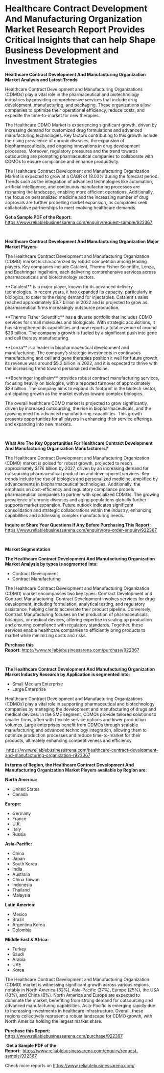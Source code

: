 <p><h1>Healthcare Contract Development And Manufacturing Organization Market Research Report Provides Critical Insights that can help Shape Business Development and Investment Strategies</h1></p><p><strong>Healthcare Contract Development And Manufacturing Organization Market Analysis and Latest Trends</strong></p>
<p><p>Healthcare Contract Development and Manufacturing Organizations (CDMOs) play a vital role in the pharmaceutical and biotechnology industries by providing comprehensive services that include drug development, manufacturing, and packaging. These organizations allow companies to optimize their operational efficiency, reduce costs, and expedite the time-to-market for new therapies.</p><p>The Healthcare CDMO Market is experiencing significant growth, driven by increasing demand for customized drug formulations and advanced manufacturing technologies. Key factors contributing to this growth include the rising prevalence of chronic diseases, the expansion of biopharmaceuticals, and ongoing innovations in drug development processes. Moreover, regulatory pressures and the trend towards outsourcing are prompting pharmaceutical companies to collaborate with CDMOs to ensure compliance and enhance productivity.</p><p>The Healthcare Contract Development and Manufacturing Organization Market is expected to grow at a CAGR of 18.00% during the forecast period. Trends such as the integration of advanced technologies like automation, artificial intelligence, and continuous manufacturing processes are reshaping the landscape, enabling more efficient operations. Additionally, the focus on personalized medicine and the increasing number of drug approvals are further propelling market expansion, as companies seek collaborative partnerships to meet evolving healthcare demands.</p></p>
<p><strong>Get a Sample PDF of the Report:&nbsp;</strong> <a href="https://www.reliablebusinessarena.com/enquiry/request-sample/922367?utm_campaign=2177&utm_medium=2&utm_source=Github&utm_content=ia&utm_term=05032025&utm_id=healthcare-contract-development-and-manufacturing-organization">https://www.reliablebusinessarena.com/enquiry/request-sample/922367</a></p>
<p>&nbsp;</p>
<p><strong>Healthcare Contract Development And Manufacturing Organization Major Market Players</strong></p>
<p><p>The Healthcare Contract Development and Manufacturing Organization (CDMO) market is characterized by robust competition among leading players. Key companies include Catalent, Thermo Fisher Scientific, Lonza, and Boehringer Ingelheim, each delivering comprehensive services across pharmaceuticals and biotechnology sectors.</p><p>**Catalent** is a major player, known for its advanced delivery technologies. In recent years, it has expanded its capacity, particularly in biologics, to cater to the rising demand for injectables. Catalent's sales reached approximately $3.7 billion in 2022 and is projected to grow as pharmaceutical firms increasingly outsource production.</p><p>**Thermo Fisher Scientific** has a diverse portfolio that includes CDMO services for small molecules and biologicals. With strategic acquisitions, it has strengthened its capabilities and now reports a total revenue of around $39 billion. The company's growth is fueled by a significant push into gene and cell therapy manufacturing.</p><p>**Lonza** is a leader in biopharmaceutical development and manufacturing. The company’s strategic investments in continuous manufacturing and cell and gene therapies position it well for future growth; its revenue was around $5.2 billion in 2022, and it is expected to thrive with the increasing trend toward personalized medicine.</p><p>**Boehringer Ingelheim** provides robust contract manufacturing services, focusing heavily on biologics, with a reported turnover of approximately $23 billion. The company aims to expand its footprint in the biotech sector, anticipating growth as the market evolves toward complex biologics.</p><p>The overall healthcare CDMO market is projected to grow significantly, driven by increased outsourcing, the rise in biopharmaceuticals, and the growing need for advanced manufacturing capabilities. This growth presents opportunities for all players in enhancing their service offerings and expanding into new markets.</p></p>
<p>&nbsp;</p>
<p><strong>What Are The Key Opportunities For Healthcare Contract Development And Manufacturing Organization Manufacturers?</strong></p>
<p><p>The Healthcare Contract Development and Manufacturing Organization (CDMO) market is poised for robust growth, projected to reach approximately $176 billion by 2027, driven by an increasing demand for outsourcing pharmaceutical production and development services. Key trends include the rise of biologics and personalized medicine, amplified by advancements in biopharmaceutical technologies. Additionally, the emphasis on cost-efficiency and regulatory compliance propels pharmaceutical companies to partner with specialized CDMOs. The growing prevalence of chronic diseases and aging populations globally further supports market expansion. Future outlook indicates significant consolidation and strategic collaborations within the industry, enhancing capabilities and addressing complex manufacturing needs.</p></p>
<p><strong>Inquire or Share Your Questions If Any Before Purchasing This Report:</strong> <a href="https://www.reliablebusinessarena.com/enquiry/pre-order-enquiry/922367?utm_campaign=2177&utm_medium=2&utm_source=Github&utm_content=ia&utm_term=05032025&utm_id=healthcare-contract-development-and-manufacturing-organization">https://www.reliablebusinessarena.com/enquiry/pre-order-enquiry/922367</a></p>
<p>&nbsp;</p>
<p><strong>Market Segmentation</strong></p>
<p><strong>The Healthcare Contract Development And Manufacturing Organization Market Analysis by types is segmented into:</strong></p>
<p><ul><li>Contract Development</li><li>Contract Manufacturing</li></ul></p>
<p><p>The Healthcare Contract Development and Manufacturing Organization (CDMO) market encompasses two key types: Contract Development and Contract Manufacturing. Contract Development involves services for drug development, including formulation, analytical testing, and regulatory assistance, helping clients accelerate their product pipeline. Conversely, Contract Manufacturing focuses on the production of pharmaceuticals, biologics, or medical devices, offering expertise in scaling up production and ensuring compliance with regulatory standards. Together, these services enable healthcare companies to efficiently bring products to market while minimizing costs and risks.</p></p>
<p><strong>Purchase this Report:&nbsp;</strong><a href="https://www.reliablebusinessarena.com/purchase/922367?utm_campaign=2177&utm_medium=2&utm_source=Github&utm_content=ia&utm_term=05032025&utm_id=healthcare-contract-development-and-manufacturing-organization">https://www.reliablebusinessarena.com/purchase/922367</a></p>
<p>&nbsp;</p>
<p><strong>The Healthcare Contract Development And Manufacturing Organization Market Industry Research by Application is segmented into:</strong></p>
<p><ul><li>Small Medium Enterprise</li><li>Large Enterprise</li></ul></p>
<p><p>Healthcare Contract Development and Manufacturing Organizations (CDMOs) play a vital role in supporting pharmaceutical and biotechnology companies by managing the development and manufacturing of drugs and medical devices. In the SME segment, CDMOs provide tailored solutions to smaller firms, often with flexible service options and lower production volumes. Large enterprises benefit from CDMOs through scalable manufacturing and advanced technology integration, allowing them to optimize production processes and reduce time-to-market for their products, ultimately enhancing competitiveness and efficiency.</p></p>
<p><a href="https://www.reliablebusinessarena.com/healthcare-contract-development-and-manufacturing-organization-r922367?utm_campaign=2177&utm_medium=2&utm_source=Github&utm_content=ia&utm_term=05032025&utm_id=healthcare-contract-development-and-manufacturing-organization">&nbsp;https://www.reliablebusinessarena.com/healthcare-contract-development-and-manufacturing-organization-r922367</a></p>
<p><strong>In terms of Region, the Healthcare Contract Development And Manufacturing Organization Market Players available by Region are:</strong></p>
<p>
    <p> <strong> North America: </strong>
        <ul>
            <li>United States</li>
            <li>Canada</li>
        </ul>
        </p> 
    <p> <strong> Europe: </strong>
        <ul>
            <li>Germany</li>
            <li>France</li>
            <li>U.K.</li>
            <li>Italy</li>
            <li>Russia</li>
        </ul>
        </p> 
    <p> <strong> Asia-Pacific: </strong>
        <ul>
            <li>China</li>
            <li>Japan</li>
            <li>South Korea</li>
            <li>India</li>
            <li>Australia</li>
            <li>China Taiwan</li>
            <li>Indonesia</li>
            <li>Thailand</li>
            <li>Malaysia</li>
        </ul>
        </p> 
    <p> <strong> Latin America: </strong>
        <ul>
            <li>Mexico</li>
            <li>Brazil</li>
            <li>Argentina Korea</li>
            <li>Colombia</li>
        </ul>
        </p> 
    <p> <strong> Middle East & Africa: </strong>
        <ul>
            <li>Turkey</li>
            <li>Saudi</li>
            <li>Arabia</li>
            <li>UAE</li>
            <li>Korea</li>
        </ul>
    </p>
    </p>
<p><p>The Healthcare Contract Development and Manufacturing Organization (CDMO) market is witnessing significant growth across various regions, notably in North America (32%), Asia-Pacific (27%), Europe (25%), the USA (10%), and China (6%). North America and Europe are expected to dominate the market, benefiting from strong demand for outsourcing and advanced manufacturing capabilities. Asia-Pacific is emerging rapidly due to increasing investments in healthcare infrastructure. Overall, these regions collectively represent a robust landscape for CDMO growth, with North America holding the largest market share.</p></p>
<p><strong>Purchase this Report: </strong><a href="https://www.reliablebusinessarena.com/purchase/922367?utm_campaign=2177&utm_medium=2&utm_source=Github&utm_content=ia&utm_term=05032025&utm_id=healthcare-contract-development-and-manufacturing-organization">https://www.reliablebusinessarena.com/purchase/922367</a></p>
<p>&nbsp;<strong>Get a Sample PDF of the Report:&nbsp;&nbsp;</strong><a href="https://www.reliablebusinessarena.com/enquiry/request-sample/922367?utm_campaign=2177&utm_medium=2&utm_source=Github&utm_content=ia&utm_term=05032025&utm_id=healthcare-contract-development-and-manufacturing-organization">https://www.reliablebusinessarena.com/enquiry/request-sample/922367</a></p>
<p><strong></strong></p>
<p>Check more reports on <a href="https://www.reliablebusinessarena.com/?utm_campaign=2177&utm_medium=2&utm_source=Github&utm_content=ia&utm_term=05032025&utm_id=healthcare-contract-development-and-manufacturing-organization">https://www.reliablebusinessarena.com/</a></p>